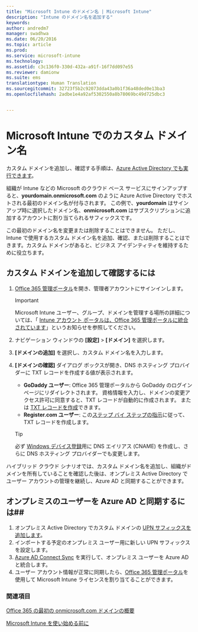 ```yaml
---
title: "Microsoft Intune のドメイン名 | Microsoft Intune"
description: "Intune のドメイン名を追加する"
keywords: 
author: andredm7
manager: swadhwa
ms.date: 06/20/2016
ms.topic: article
ms.prod: 
ms.service: microsoft-intune
ms.technology: 
ms.assetid: c3c136f0-330d-432a-a91f-16f7dd097e55
ms.reviewer: damionw
ms.suite: ems
translationtype: Human Translation
ms.sourcegitcommit: 32723f5b2c92073dda43a0b1f36a48ded0e13ba3
ms.openlocfilehash: 2adbe1e4a92af5302550a8b78069bc49d725dbc3


---
```




# Microsoft Intune でのカスタム ドメイン名

カスタム ドメインを追加し、確認する手順は、[Azure Active Directory でも実行できます](https://azure.microsoft.com/en-us/documentation/articles/active-directory-add-domain/)。

組織が Intune などの Microsoft のクラウド ベース サービスにサインアップすると、**yourdomain.onmicrosoft.com** のように Azure Active Directory でホストされる最初のドメイン名が付与されます。 この例で、**yourdomain** はサインアップ時に選択したドメイン名、**onmicrosoft.com** はサブスクリプションに追加するアカウントに割り当てられるサフィックスです。

この最初のドメイン名を変更または削除することはできません。 ただし、Intune で使用するカスタム ドメイン名を追加、確認、または削除することはできます。カスタム ドメインがあると、ビジネス アイデンティティを維持するために役立ちます。

## カスタム ドメインを追加して確認するには 

1. [Office 365 管理ポータル](https://portal.office.com/Admin/Default.aspx)を開き、管理者アカウントにサインインします。
    > [!IMPORTANT]
    > Microsoft Intune ユーザー、グループ、ドメインを管理する場所の詳細については、「    [Intune アカウント ポータルは、Office 365 管理ポータルに統合されています](https://docs.microsoft.com/en-us/intune/deploy-use/account-portal-merged-with-Office-365)」というお知らせを参照してください。
2. ナビゲーション ウィンドウの **[設定]** &gt; **[ドメイン]** を選択します。
3. **[ドメインの追加]** を選択し、カスタム ドメイン名を入力します。
4. **[ドメインの確認]** ダイアログ ボックスが開き、DNS ホスティング プロバイダーに TXT レコードを作成する値が表示されます。
    - **GoDaddy ユーザー**: Office 365 管理ポータルから GoDaddy のログイン ページにリダイレクトされます。 資格情報を入力し、ドメインの変更アクセス許可に同意すると、TXT レコードが自動的に作成されます。 または [TXT レコードを作成](https://support.office.com/en-us/article/Create-DNS-records-at-GoDaddy-for-Office-365-f40a9185-b6d5-4a80-bb31-aa3bb0cab48a?ui=en-US&rs=en-US&ad=US)できます。
    - **Register.com ユーザー**: この[ステップ バイ ステップの指示](https://support.office.com/en-us/article/Create-DNS-records-at-Register-com-for-Office-365-55bd8c38-3316-48ae-a368-4959b2c1684e?ui=en-US&rs=en-US&ad=US#BKMK_verify)に従って、TXT レコードを作成します。

    > [!TIP] 
    > 必ず [Windows デバイス登録](/Intune/deploy-use/set-up-windows-phone-management-with-microsoft-intune)用に DNS エイリアス (CNAME) を作成し、さらに DNS ホスティング プロバイダーでも変更します。

ハイブリッド クラウド シナリオでは、カスタム ドメイン名を追加し、組織がドメインを所有していることを確認した後は、オンプレミス Active Directory でユーザー アカウントの管理を継続し、Azure AD と同期することができます。

## オンプレミスのユーザーを Azure AD と同期するには##

1. オンプレミス Active Directory でカスタム ドメインの [UPN サフィックスを追加します](https://technet.microsoft.com/en-us/library/cc772007.aspx)。
2. インポートする予定のオンプレミス ユーザー用に新しい UPN サフィックスを設定します。
3. [Azure AD Connect Sync](https://azure.microsoft.com/en-us/documentation/articles/active-directory-aadconnect/) を実行して、オンプレミス ユーザーを Azure AD と統合します。
4. ユーザー アカウント情報が正常に同期したら、[Office 365 管理ポータル](https://portal.office.com/Admin/Default.aspx)を使用して Microsoft Intune ライセンスを割り当てることができます。

### 関連項目

[Office 365 の最初の onmicrosoft.com ドメインの概要](https://support.office.com/en-us/article/About-your-initial-onmicrosoft-com-domain-in-Office-365-B9FC3018-8844-43F3-8DB1-1B3A8E9CFD5A?ui=en-US&rs=en-US&ad=US)

[Microsoft Intune を使い始める前に](what-to-know-before-you-start-microsoft-intune.md)



<!--HONumber=Jul16_HO3-->


